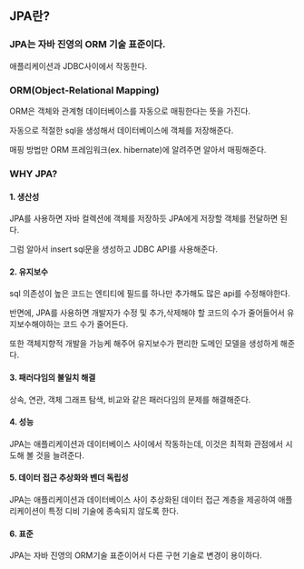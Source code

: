 ## JPA란?

### JPA는 자바 진영의 ORM 기술 표준이다.

애플리케이션과 JDBC사이에서 작동한다.

### ORM(Object-Relational Mapping)

ORM은 객체와 관계형 데이터베이스를 자동으로 매핑한다는 뜻을 가진다.

자동으로 적절한 sql을 생성해서 데이터베이스에 객체를 저장해준다.

매핑 방법만 ORM 프레임워크(ex. hibernate)에 알려주면 알아서 매핑해준다.

### WHY JPA?

#### 1. 생산성

JPA를 사용하면 자바 컬렉션에 객체를 저장하듯 JPA에게 저장할 객체를 전달하면 된다.

그럼 알아서 insert sql문을 생성하고 JDBC API를 사용해준다.

#### 2. 유지보수

sql 의존성이 높은 코드는 엔티티에 필드를 하나만 추가해도 많은 api를 수정해야한다.

반면에, JPA를 사용하면 개발자가 수정 및 추가,삭제해야 할 코드의 수가 줄어들어서 유지보수해야하는 코드 수가 줄어든다.

또한 객체지향적 개발을 가능케 해주어 유지보수가 편리한 도메인 모델을 생성하게 해준다.

#### 3. 패러다임의 불일치 해결

상속, 연관, 객체 그래프 탐색, 비교와 같은 패러다임의 문제를 해결해준다.

#### 4. 성능

JPA는 애플리케이션과 데이터베이스 사이에서 작동하는데, 이것은 최적화 관점에서 시도해 볼 것을 늘려준다.

#### 5. 데이터 접근 추상화와 벤더 독립성

JPA는 애플리케이션과 데이터베이스 사이 추상화된 데이터 접근 계층을 제공하여 애플리케이션이 특정 디비 기술에 종속되지 않도록 한다.

#### 6. 표준

JPA는 자바 진영의 ORM기술 표준이어서 다른 구현 기술로 변경이 용이하다.
